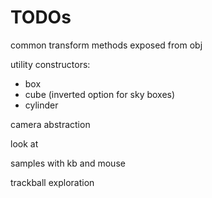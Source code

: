 # TODOs

common transform methods exposed from obj

utility constructors:

* box
* cube (inverted option for sky boxes)
* cylinder

camera abstraction

look at

samples with kb and mouse

trackball exploration

